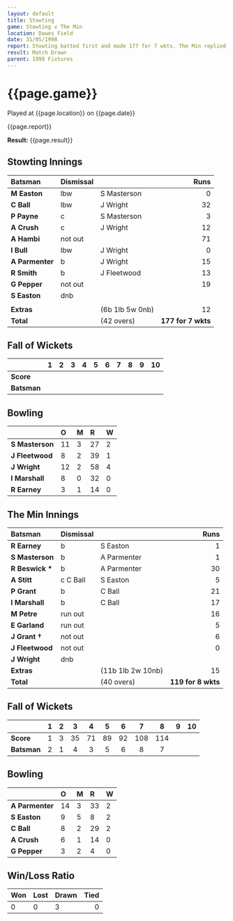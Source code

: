 ```yaml
---
layout: default
title: Stowting
game: Stowting v The Min
location: Dawes Field
date: 31/05/1998
report: Stowting batted first and made 177 for 7 wkts. The Min replied with 119 for 8 wkts
result: Match Drawn
parent: 1998 Fixtures
---
```


# {{page.game}}

Played at {{page.location}} on {{page.date}}

{{page.report}}

**Result:** {{page.result}}

## Stowting Innings

| Batsman | Dismissal |  | Runs |
|:---|:---|---|---:|
| **M Easton** | lbw | S Masterson | 0 |
| **C Ball** | lbw | J Wright | 32 |
| **P Payne** | c | S Masterson | 3 |
| **A Crush** | c | J Wright | 12 |
| **A Hambi** | not out |  | 71 |
| **I Bull** | lbw | J Wright | 0 |
| **A Parmenter** | b | J Wright | 15 |
| **R Smith** | b | J Fleetwood | 13 |
| **G Pepper** | not out |  | 19 |
| **S Easton** | dnb |  |  |
|  |  |  |  |
| **Extras** | | (6b 1lb 5w 0nb) | 12 |
| **Total** | | (42 overs) | **177 for 7 wkts** |

## Fall of Wickets

| | 1 | 2 | 3 | 4 | 5 | 6 | 7 | 8 | 9 | 10 |
|---|:---:|:---:|:---:|:---:|:---:|:---:|:---:|:---:|:---:|:---:|
| **Score** |  |  |  |  |  |  |  |  |  |  |
| **Batsman** |  |  |  |  |  |  |  |  |  |  |

## Bowling

| | O | M | R | W |
|---|:---|:---|:---|:---|
| **S Masterson** | 11 | 3 | 27 | 2 |
| **J Fleetwood** | 8 | 2 | 39 | 1 |
| **J Wright** | 12 | 2 | 58 | 4 |
| **I Marshall** | 8 | 0 | 32 | 0 |
| **R Earney** | 3 | 1 | 14 | 0 |

## The Min Innings

| Batsman | Dismissal |  | Runs |
|:---|:---|---|---:|
| **R Earney** | b| S Easton | 1 |
| **S Masterson** | b | A Parmenter | 1 |
| **R Beswick &#42;** | b | A Parmenter | 30 |
| **A Stitt** | c C Ball | S Easton | 5 |
| **P Grant** | b | C Ball | 21 |
| **I Marshall** | b | C Ball | 17 |
| **M Petre** | run out |  | 16 |
| **E Garland** | run out |  | 5 |
| **J Grant &#8224;** | not out |  | 6 |
| **J Fleetwood** | not out |  | 0 |
| **J Wright** | dnb |  |  |
| **Extras** | | (11b 1lb 2w 10nb) | 15 |
| **Total** | | (40 overs) | **119 for 8 wkts** |

## Fall of Wickets

| | 1 | 2 | 3 | 4 | 5 | 6 | 7 | 8 | 9 | 10 |
|---|:---:|:---:|:---:|:---:|:---:|:---:|:---:|:---:|:---:|:---:|
| **Score** | 1 | 3 | 35 | 71 | 89 | 92 | 108 | 114 |  |  |
| **Batsman** | 2 | 1 | 4 | 3 | 5 | 6 | 8 | 7 |  |  |

## Bowling

| | O | M | R | W |
|---|:---|:---|:---|:---|
| **A Parmenter** | 14 | 3 | 33 | 2 |
| **S Easton** | 9 | 5 | 8 | 2 |
| **C Ball** | 8 | 2 | 29 | 2 |
| **A Crush** | 6 | 1 | 14 | 0 |
| **G Pepper** | 3 | 2 | 4 | 0 |

## Win/Loss Ratio

| Won | Lost | Drawn | Tied |
|:---|:---|:---|---:|
| 0 | 0 | 3 | 0 |
